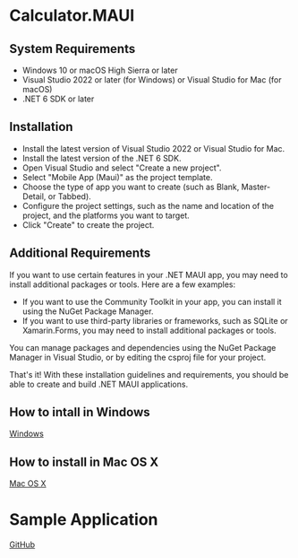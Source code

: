 # Calculator.MAUI

## System Requirements

* Windows 10 or macOS High Sierra or later
* Visual Studio 2022 or later (for Windows) or Visual Studio for Mac (for macOS)
* .NET 6 SDK or later

## Installation

- Install the latest version of Visual Studio 2022 or Visual Studio for Mac.
- Install the latest version of the .NET 6 SDK.
- Open Visual Studio and select "Create a new project".
- Select "Mobile App (Maui)" as the project template.
- Choose the type of app you want to create (such as Blank, Master-Detail, or Tabbed).
- Configure the project settings, such as the name and location of the project, and the platforms you want to target.
- Click "Create" to create the project.

## Additional Requirements

If you want to use certain features in your .NET MAUI app, you may need to install additional packages or tools. Here are a few examples:

- If you want to use the Community Toolkit in your app, you can install it using the NuGet Package Manager.
- If you want to use third-party libraries or frameworks, such as SQLite or Xamarin.Forms, you may need to install additional packages or tools.

You can manage packages and dependencies using the NuGet Package Manager in Visual Studio, or by editing the csproj file for your project.

That's it! With these installation guidelines and requirements, you should be able to create and build .NET MAUI applications.

## How to intall in Windows
[Windows](https://learn.microsoft.com/en-us/dotnet/maui/get-started/installation?tabs=vswin)

## How to install in Mac OS X
[Mac OS X](https://learn.microsoft.com/en-us/dotnet/maui/get-started/installation?tabs=vsmac)

# Sample Application
[GitHub](https://github.com/dotnet/maui-samples/tree/main/7.0)